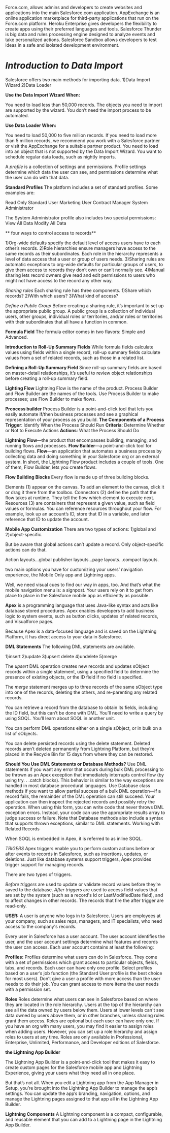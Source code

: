Force.com, allows admins and developers to create websites and applications into the main Salesforce.com application.
AppExchange is an online application marketplace for third-party applications that run on the Force.com platform.
Heroku Enterprise gives developers the flexibility to create apps using their preferred languages and tools.
Salesforce Thunder is big data and rules processing engine designed to analyze events and take personalized actions.
Salesforce Sandbox allows developers to test ideas in a safe and isolated development environment.






*Introduction to Data Import*
=======
Salesforce offers two main methods for importing data.
1)Data Import Wizard
2)Data Loader

**Use the Data Import Wizard When:**

You need to load less than 50,000 records.
The objects you need to import are supported by the wizard.
You don’t need the import process to be automated.

**Use Data Loader When:**

You need to load 50,000 to five million records. If you need to load more than 5 million records, we recommend you work with a Salesforce partner or visit the AppExchange for a suitable partner product.
You need to load into an object that is not supported by the Data Import Wizard.
You want to schedule regular data loads, such as nightly imports.

A *profile* is a collection of settings and permissions. Profile settings determine which data the user can see, and permissions determine what the user can do with that data.


**Standard Profiles**
The platform includes a set of standard profiles. Some examples are:

Read Only
Standard User
Marketing User
Contract Manager
System Administrator

The System Administrator profile also includes two special permissions:
View All Data
Modify All Data

** four ways to control access to records**

1)Org-wide defaults specify the default level of access users have to each other’s records.
2)Role hierarchies ensure managers have access to the same records as their subordinates. Each role in the hierarchy represents a level of data access that a user or group of users needs.
3)Sharing rules are automatic exceptions to org-wide defaults for particular groups of users, to give them access to records they don’t own or can’t normally see.
4)Manual sharing lets record owners give read and edit permissions to users who might not have access to the record any other way.


*Sharing rules*
Each sharing rule has three components.
1)Share which records?
2)With which users?
3)What kind of access?

*Define a Public Group*
Before creating a sharing rule, it’s important to set up the appropriate public group. A public group is a collection of individual users, other groups, individual roles or territories, and/or roles or territories with their subordinates that all have a function in common.

**Formula Field**
The formula editor comes in two flavors: Simple and Advanced. 

**Introduction to Roll-Up Summary Fields**
While formula fields calculate values using fields within a single record, roll-up summary fields calculate values from a set of related records, such as those in a related list. 

**Defining a Roll-Up Summary Field**
Since roll-up summary fields are based on master-detail relationships, it’s useful to review object relationships before creating a roll-up summary field.

**Lighting Flow**
Lightning Flow is the name of the product.
Process Builder and Flow Builder are the names of the tools.
Use Process Builder to make processes; use Flow Builder to make flows.

**Prcocess builder**
Process Builder is a point-and-click tool that lets you easily automate if/then business processes and see a graphical representation of your process as you build.
**The Components of a Process**
**Trigger**: Identify When the Process Should Run
**Criteria**: Determine Whether or Not to Execute Actions
**Actions**: What the Process Should Do


**Lightning Flow**—the product that encompasses building, managing, and running flows and processes.
**Flow Builder**—a point-and-click tool for building flows.
**Flow**—an application that automates a business process by collecting data and doing something in your Salesforce org or an external system.
In short, the Lightning Flow product includes a couple of tools. One of them, Flow Builder, lets you create flows.


**Flow Building Blocks**
Every flow is made up of three building blocks.

Elements (1) appear on the canvas. To add an element to the canvas, click it or drag it there from the toolbox.
Connectors (2) define the path that the flow takes at runtime. They tell the flow which element to execute next.
Resources (3) are containers that represent a given value, such as field values or formulas. You can reference resources throughout your flow. For example, look up an account’s ID, store that ID in a variable, and later reference that ID to update the account.

**Mobile App Customization**
 There are two types of actions:
 1)global and 
 2)object-specific.
 
 But be aware that global actions can’t update a record. Only object-specific actions can do that.
 
 
 
 Action layouts...global publisher layouts...page layouts…compact layouts.
 
 
  two main options you have for customizing your users’ navigation experience, the Mobile Only app and Lightning apps.
 
 Well, we need visual cues to find our way in apps, too. And that’s what the mobile navigation menu is: a signpost. Your users rely on it to get from place to place in the Salesforce mobile app as efficiently as possible.
 
 **Apex** is a programming language that uses Java-like syntax and acts like database stored procedures. Apex enables developers to add business logic to system events, such as button clicks, updates of related records, and Visualforce pages.
 
 
 Because Apex is a data-focused language and is saved on the Lightning Platform, it has direct access to your data in Salesforce.
 
 **DML Statements**
The following DML statements are available.

1)insert
2)update
3)upsert
delete
4)undelete
5)merge

The *upsert* DML operation creates new records and updates sObject records within a single statement, using a specified field to determine the presence of existing objects, or the ID field if no field is specified.

The *merge* statement merges up to three records of the same sObject type into one of the records, deleting the others, and re-parenting any related records.



You can retrieve a record from the database to obtain its fields, including the ID field, but this can’t be done with DML. You’ll need to write a query by using SOQL. You’ll learn about SOQL in another unit.


You can perform DML operations either on a single sObject, or in bulk on a list of sObjects.


You can delete persisted records using the delete statement. Deleted records aren’t deleted permanently from Lightning Platform, but they’re placed in the Recycle Bin for 15 days from where they can be restored.


**Should You Use DML Statements or Database Methods?**
Use DML statements if you want any error that occurs during bulk DML processing to be thrown as an Apex exception that immediately interrupts control flow (by using try. . .catch blocks). This behavior is similar to the way exceptions are handled in most database procedural languages.
Use Database class methods if you want to allow partial success of a bulk DML operation—if a record fails, the remainder of the DML operation can still succeed. Your application can then inspect the rejected records and possibly retry the operation. When using this form, you can write code that never throws DML exception errors. Instead, your code can use the appropriate results array to judge success or failure. Note that Database methods also include a syntax that supports thrown exceptions, similar to DML statements.
Working with Related Records


When SOQL is embedded in Apex, it is referred to as inline SOQL.

*TRIGERS*
Apex triggers enable you to perform custom actions before or after events to records in Salesforce, such as insertions, updates, or deletions. Just like database systems support triggers, Apex provides trigger support for managing records.

There are two types of triggers.

*Before triggers* are used to update or validate record values before they’re saved to the database.
*After triggers* are used to access field values that are set by the system (such as a record's Id or LastModifiedDate field), and to affect changes in other records. The records that fire the after trigger are read-only.

**USER:**
A user is anyone who logs in to Salesforce. Users are employees at your company, such as sales reps, managers, and IT specialists, who need access to the company's records.

Every user in Salesforce has a user account. The user account identifies the user, and the user account settings determine what features and records the user can access. Each user account contains at least the following:

**Profiles:**
Profiles determine what users can do in Salesforce. They come with a set of permissions which grant access to particular objects, fields, tabs, and records. Each user can have only one profile. Select profiles based on a user’s job function (the Standard User profile is the best choice for most users). Don’t give a user a profile with more access than the user needs to do their job. You can grant access to more items the user needs with a permission set.

**Roles**
Roles determine what users can see in Salesforce based on where they are located in the role hierarchy. Users at the top of the hierarchy can see all the data owned by users below them. Users at lower levels can't see data owned by users above them, or in other branches, unless sharing rules grant them access. Roles are optional but each user can have only one.
If you have an org with many users, you may find it easier to assign roles when adding users. However, you can set up a role hierarchy and assign roles to users at any time. Roles are only available in Professional, Enterprise, Unlimited, Performance, and Developer editions of Salesforce.

**the Lightning App Builder**

The Lightning App Builder is a point-and-click tool that makes it easy to create custom pages for the Salesforce mobile app and Lightning Experience, giving your users what they need all in one place.

But that’s not all. When you edit a Lightning app from the App Manager in Setup, you’re brought into the Lightning App Builder to manage the app’s settings. You can update the app’s branding, navigation, options, and manage the Lightning pages assigned to that app all in the Lightning App Builder.

**Lightning Components**
A Lightning component is a compact, configurable, and reusable element that you can add to a Lightning page in the Lightning App Builder.



